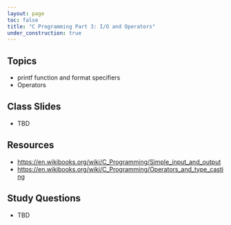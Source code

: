 ```yaml
---
layout: page
toc: false
title: "C Programming Part 3: I/O and Operators"
under_construction: true
---
```


## Topics
* printf function and format specifiers
* Operators

## Class Slides
* TBD

## Resources
* <https://en.wikibooks.org/wiki/C_Programming/Simple_input_and_output>
* <https://en.wikibooks.org/wiki/C_Programming/Operators_and_type_casting>

## Study Questions
* TBD
